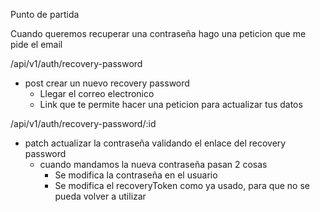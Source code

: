 Punto de partida

Cuando queremos recuperar una contraseña hago una peticion que me pide el email

/api/v1/auth/recovery-password
- post crear un nuevo recovery password
    - Llegar el correo electronico 
    - Link que te permite hacer una peticion para actualizar tus datos

/api/v1/auth/recovery-password/:id
- patch actualizar la contraseña validando el enlace del recovery password
    - cuando mandamos la nueva contraseña pasan 2 cosas
        - Se modifica la contraseña en el usuario
        - Se modifica el recoveryToken como ya usado, para que no se pueda volver a utilizar



